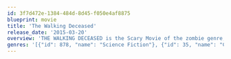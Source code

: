 ```yaml
---
id: 3f7d472e-1384-484d-8d45-f050e4af8875
blueprint: movie
title: 'The Walking Deceased'
release_date: '2015-03-20'
overview: 'THE WALKING DECEASED is the Scary Movie of the zombie genre, ripping on the biggest and best of zombie pop-culture, arguably the most crazed genre in the world. The story follows a group of survivors from all walks of the apocalypse – an idiotic Sheriff with definite coma-induced brain damage, his hardass son and a hobo with only a crossbow to stave off the walking dead, four squabbling friends forced to survive this zombieland together, and a lonely zombie who just needs love to fully regain his warm body – who leave their once-safe mall hideout in search of the rumored Safe Haven Ranch, a refuge untouched by the zombie virus that has ravaged humanity. But despite the comforting name, they discover that this sanctuary may not be as welcoming as advertised.'
genres: '[{"id": 878, "name": "Science Fiction"}, {"id": 35, "name": "Comedy"}]'
---
```

